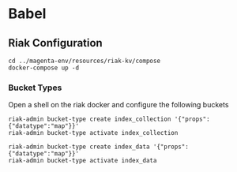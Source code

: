 # Babel

## Riak Configuration

```shell
cd ../magenta-env/resources/riak-kv/compose
docker-compose up -d
```

### Bucket Types

Open a shell on the riak docker and configure the following buckets


```shell
riak-admin bucket-type create index_collection '{"props":{"datatype":"map"}}'
riak-admin bucket-type activate index_collection
```

```shell
riak-admin bucket-type create index_data '{"props":{"datatype":"map"}}'
riak-admin bucket-type activate index_data
```
